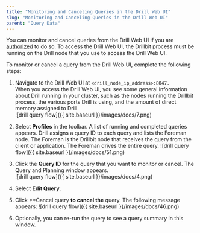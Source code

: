 ```yaml
---
title: "Monitoring and Canceling Queries in the Drill Web UI"
slug: "Monitoring and Canceling Queries in the Drill Web UI"
parent: "Query Data"
---
```

You can monitor and cancel queries from the Drill Web UI if you are [authorized]({{site.baseurl}}/docs/configuring-web-console-and-rest-api-security/) to do so. To access the Drill
Web UI, the Drillbit process must be running on the Drill node that you use to
access the Drill Web UI.

To monitor or cancel a query from the Drill Web UI, complete the following
steps:

  1. Navigate to the Drill Web UI at `<drill_node_ip_address>:8047.`  
When you access the Drill Web UI, you see some general information about Drill
running in your cluster, such as the nodes running the Drillbit process, the
various ports Drill is using, and the amount of direct memory assigned to
Drill.  
![drill query flow]({{ site.baseurl }}/images/docs/7.png)

  2. Select **Profiles** in the toolbar. A list of running and completed queries appears. Drill assigns a query ID to each query and lists the Foreman node. The Foreman is the Drillbit node that receives the query from the client or application. The Foreman drives the entire query.
![drill query flow]({{ site.baseurl }}/images/docs/51.png)  

  3. Click the **Query ID** for the query that you want to monitor or cancel. The Query and Planning window appears.  
![drill query flow]({{ site.baseurl }}/images/docs/4.png)

  4. Select **Edit Query**.
  5. Click **Cancel query **to cancel the** query. The following message appears:
  ![drill query flow]({{ site.baseurl }}/images/docs/46.png)  

  6. Optionally, you can re-run the query to see a query summary in this window.

